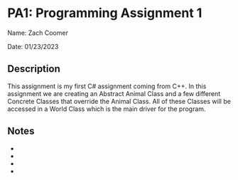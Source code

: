 # PA1: Programming Assignment 1

Name: Zach Coomer

Date: 01/23/2023

## Description

This assignment is my first C# assignment coming from C++. In this assignment we are creating an Abstract Animal Class and a few different Concrete Classes that override the Animal Class. All of these Classes will be accessed in a World Class which is the main driver for the program. 

## Notes

*
*
*
*